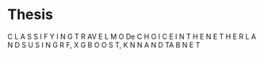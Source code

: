 # Thesis
 C L A S S I F Y I N G  T R AV E L  M O De  C H O I C E  I N T H E  N E T H E R L A N D S  U S I N G  R F, X G B O O S T, K N N  A N D  TA B N E T
